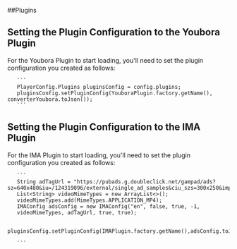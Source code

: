 ##Plugins  

## Setting the Plugin Configuration to the Youbora Plugin

For the Youbora Plugin to start loading, you'll need to set the plugin configuration you created as follows:

       ```
       PlayerConfig.Plugins pluginsConfig = config.plugins;
       pluginsConfig.setPluginConfig(YouboraPlugin.factory.getName(), converterYoubora.toJson()); 
       ```

## Setting the Plugin Configuration to the IMA Plugin  

For the IMA Plugin to start loading, you'll need to set the plugin configuration you created as follows:

       ```
       String adTagUrl = "https://pubads.g.doubleclick.net/gampad/ads?sz=640x480&iu=/124319096/external/single_ad_samples&ciu_szs=300x250&impl=s&gdfp_req=1&env=vp&output=vast&unviewed_position_start=1&cust_params=deployment%3Ddevsite%26sample_ct%3Dskippablelinear&correlator=";
       List<String> videoMimeTypes = new ArrayList<>();
       videoMimeTypes.add(MimeTypes.APPLICATION_MP4);
       IMAConfig adsConfig = new IMAConfig("en", false, true, -1, 
       videoMimeTypes, adTagUrl, true, true);
            
       pluginsConfig.setPluginConfig(IMAPlugin.factory.getName(),adsConfig.toJSONObject());

       ```
